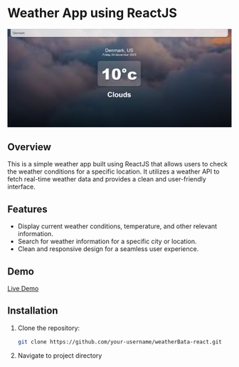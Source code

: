 # Weather App using ReactJS

![Weather App Screenshot](scrrenshots/ss.png)

## Overview

This is a simple weather app built using ReactJS that allows users to check the weather conditions for a specific location. It utilizes a weather API to fetch real-time weather data and provides a clean and user-friendly interface.

## Features

- Display current weather conditions, temperature, and other relevant information.
- Search for weather information for a specific city or location.
- Clean and responsive design for a seamless user experience.

## Demo

[Live Demo](https://mausamjanoo.netlify.app)

## Installation

1. Clone the repository:

   ```bash
   git clone https://github.com/your-username/weatherBata-react.git
2. Navigate to project directory
  ```cd weatherBata
